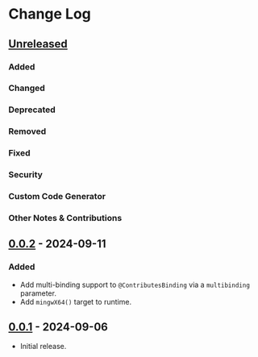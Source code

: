 # Change Log

## [Unreleased]

### Added

### Changed

### Deprecated

### Removed

### Fixed

### Security

### Custom Code Generator

### Other Notes & Contributions


## [0.0.2] - 2024-09-11

### Added

- Add multi-binding support to `@ContributesBinding` via a `multibinding` parameter.
- Add `mingwX64()` target to runtime.


## [0.0.1] - 2024-09-06

- Initial release.

[Unreleased]: https://github.com/amzn/kotlin-inject-anvil/compare/0.0.2...HEAD
[0.0.2]: https://github.com/square/anvil/releases/tag/0.0.2
[0.0.1]: https://github.com/square/anvil/releases/tag/0.0.1
